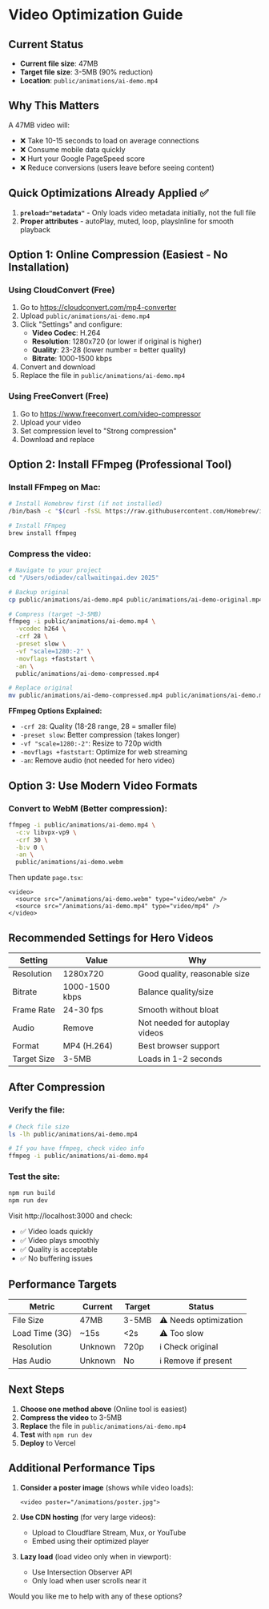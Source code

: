 # Video Optimization Guide

## Current Status
- **Current file size**: 47MB
- **Target file size**: 3-5MB (90% reduction)
- **Location**: `public/animations/ai-demo.mp4`

## Why This Matters
A 47MB video will:
- ❌ Take 10-15 seconds to load on average connections
- ❌ Consume mobile data quickly
- ❌ Hurt your Google PageSpeed score
- ❌ Reduce conversions (users leave before seeing content)

## Quick Optimizations Already Applied ✅
1. **`preload="metadata"`** - Only loads video metadata initially, not the full file
2. **Proper attributes** - autoPlay, muted, loop, playsInline for smooth playback

## Option 1: Online Compression (Easiest - No Installation)

### Using CloudConvert (Free)
1. Go to https://cloudconvert.com/mp4-converter
2. Upload `public/animations/ai-demo.mp4`
3. Click "Settings" and configure:
   - **Video Codec**: H.264
   - **Resolution**: 1280x720 (or lower if original is higher)
   - **Quality**: 23-28 (lower number = better quality)
   - **Bitrate**: 1000-1500 kbps
4. Convert and download
5. Replace the file in `public/animations/ai-demo.mp4`

### Using FreeConvert (Free)
1. Go to https://www.freeconvert.com/video-compressor
2. Upload your video
3. Set compression level to "Strong compression"
4. Download and replace

## Option 2: Install FFmpeg (Professional Tool)

### Install FFmpeg on Mac:
```bash
# Install Homebrew first (if not installed)
/bin/bash -c "$(curl -fsSL https://raw.githubusercontent.com/Homebrew/install/HEAD/install.sh)"

# Install FFmpeg
brew install ffmpeg
```

### Compress the video:
```bash
# Navigate to your project
cd "/Users/odiadev/callwaitingai.dev 2025"

# Backup original
cp public/animations/ai-demo.mp4 public/animations/ai-demo-original.mp4

# Compress (target ~3-5MB)
ffmpeg -i public/animations/ai-demo.mp4 \
  -vcodec h264 \
  -crf 28 \
  -preset slow \
  -vf "scale=1280:-2" \
  -movflags +faststart \
  -an \
  public/animations/ai-demo-compressed.mp4

# Replace original
mv public/animations/ai-demo-compressed.mp4 public/animations/ai-demo.mp4
```

**FFmpeg Options Explained:**
- `-crf 28`: Quality (18-28 range, 28 = smaller file)
- `-preset slow`: Better compression (takes longer)
- `-vf "scale=1280:-2"`: Resize to 720p width
- `-movflags +faststart`: Optimize for web streaming
- `-an`: Remove audio (not needed for hero video)

## Option 3: Use Modern Video Formats

### Convert to WebM (Better compression):
```bash
ffmpeg -i public/animations/ai-demo.mp4 \
  -c:v libvpx-vp9 \
  -crf 30 \
  -b:v 0 \
  -an \
  public/animations/ai-demo.webm
```

Then update `page.tsx`:
```tsx
<video>
  <source src="/animations/ai-demo.webm" type="video/webm" />
  <source src="/animations/ai-demo.mp4" type="video/mp4" />
</video>
```

## Recommended Settings for Hero Videos

| Setting | Value | Why |
|---------|-------|-----|
| Resolution | 1280x720 | Good quality, reasonable size |
| Bitrate | 1000-1500 kbps | Balance quality/size |
| Frame Rate | 24-30 fps | Smooth without bloat |
| Audio | Remove | Not needed for autoplay videos |
| Format | MP4 (H.264) | Best browser support |
| Target Size | 3-5MB | Loads in 1-2 seconds |

## After Compression

### Verify the file:
```bash
# Check file size
ls -lh public/animations/ai-demo.mp4

# If you have ffmpeg, check video info
ffmpeg -i public/animations/ai-demo.mp4
```

### Test the site:
```bash
npm run build
npm run dev
```

Visit http://localhost:3000 and check:
- ✅ Video loads quickly
- ✅ Video plays smoothly
- ✅ Quality is acceptable
- ✅ No buffering issues

## Performance Targets

| Metric | Current | Target | Status |
|--------|---------|--------|--------|
| File Size | 47MB | 3-5MB | ⚠️ Needs optimization |
| Load Time (3G) | ~15s | <2s | ⚠️ Too slow |
| Resolution | Unknown | 720p | ℹ️ Check original |
| Has Audio | Unknown | No | ℹ️ Remove if present |

## Next Steps

1. **Choose one method above** (Online tool is easiest)
2. **Compress the video** to 3-5MB
3. **Replace** the file in `public/animations/ai-demo.mp4`
4. **Test** with `npm run dev`
5. **Deploy** to Vercel

## Additional Performance Tips

1. **Consider a poster image** (shows while video loads):
   ```tsx
   <video poster="/animations/poster.jpg">
   ```

2. **Use CDN hosting** (for very large videos):
   - Upload to Cloudflare Stream, Mux, or YouTube
   - Embed using their optimized player

3. **Lazy load** (load video only when in viewport):
   - Use Intersection Observer API
   - Only load when user scrolls near it

Would you like me to help with any of these options?
